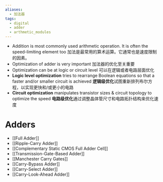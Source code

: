 ```yaml
---
aliases:
  - 加法器
tags:
  - digital
  - adder
  - arthmetic_modules
---
```

- Addition is most commonly used arithmetic operation. It is often the speed-limiting element too
  加法是最常用的算术运算。它通常也是速度限制的因素。
- Optimization of adder is very important
  加法器的优化至关重要
- Optimization can be at logic or circuit level
  可以在逻辑或者电路层面优化
- **Logic level optimization** tries to rearrange Boolean equations so that a faster and/or smaller circuit is achieved
  **逻辑级优化**试图重新排列布尔方程，以实现更快和/或更小的电路
- **Circuit optimization** manipulates transistor sizes & circuit topology to optimize the speed
  **电路级优化**通过调整晶体管尺寸和电路拓扑结构来优化速度

# Adders

- [[Full Adder]]
- [[Ripple-Carry Adder]]
- [[Complementary Static CMOS Full Adder Cell]]
- [[Transmission-Gate-Based Adder]]
- [[Manchester Carry Gates]]
- [[Carry-Bypass Adder]]
- [[Carry-Select Adder]]
- [[Carry-Look-Ahead Adder]]
